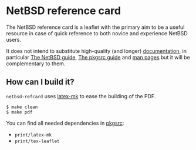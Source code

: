 # NetBSD reference card #
The NetBSD reference card is a leaflet with the primary aim to be a useful
resource in case of quick reference to both novice and experience NetBSD users.

It does not intend to substitute high-quality (and longer)
[documentation](http://www.netbsd.org/docs/), in
particular [The NetBSD guide](http://www.netbsd.org/docs/guide/en/netbsd.html),
[The pkgsrc guide](http://www.netbsd.org/docs/pkgsrc/index.html) and
[man pages](http://man.netbsd.org/) but it will be complementary to them.


## How can I build it? ##
`netbsd-refcard` uses [latex-mk](http://latex-mk.sourceforge.net/) to ease the
building of the PDF.

    $ make clean
    $ make pdf

You can find all needed dependencies in [pkgsrc](http://www.pkgsrc.org):
 * `print/latex-mk`
 * `print/tex-leaflet`
